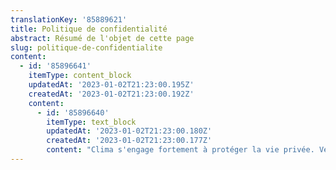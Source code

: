 ```yaml
---
translationKey: '85889621'
title: Politique de confidentialité
abstract: Résumé de l'objet de cette page
slug: politique-de-confidentialite
content:
  - id: '85896641'
    itemType: content_block
    updatedAt: '2023-01-02T21:23:00.195Z'
    createdAt: '2023-01-02T21:23:00.192Z'
    content:
      - id: '85896640'
        itemType: text_block
        updatedAt: '2023-01-02T21:23:00.180Z'
        createdAt: '2023-01-02T21:23:00.177Z'
        content: "Clima s'engage fortement à protéger la vie privée. Veuillez consulter cet avis de confidentialité (le présent «\_avis\_») pour une explication des pratiques de confidentialité de Clima pour le site. Cet avis décrit les données personnelles que nous collectons auprès des utilisateurs («utilisateur» ou «vous») qui accèdent ou utilisent le site et comment nous utilisons, partageons et protégeons ces données personnelles. Les « données personnelles » sont des informations qui vous identifient ou peuvent être utilisées pour vous identifier en tant qu'individu.\n\nNotez que cet avis s'applique exclusivement au site et ne s'applique pas aux autres sites Web, applications ou pratiques de Clima."
---
```


